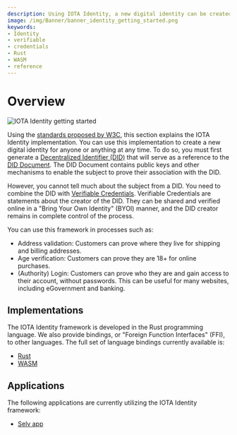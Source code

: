 ```yaml
---
description: Using IOTA Identity, a new digital identity can be created by anyone or anything at any time by generating a Decentralized Identifier (DID) combined with Verifiable Credentials
image: /img/Banner/banner_identity_getting_started.png
keywords:
- Identity
- verifiable
- credentials
- Rust
- WASM
- reference
---
```


# Overview

![IOTA Identity getting started](/img/Banner/banner_identity_getting_started.png)

Using the [standards proposed by W3C](https://www.w3.org/TR/did-core/), this section explains the IOTA Identity implementation. You can use this implementation to create a new digital identity for anyone or anything at any time. To do so, you must first generate a [Decentralized Identifier (DID)](../decentralized_identifiers/overview) that will serve as a reference to the [DID Document](../decentralized_identifiers/overview#did-documents). The DID Document contains public keys and other mechanisms to enable the subject to prove their association with the DID.

However, you cannot tell much about the subject from a DID. You need to combine the DID with [Verifiable Credentials](../verifiable_credentials/overview). Verifiable Credentials are statements about the creator of the DID. They can be shared and verified online in a "Bring Your Own Identity" (BYOI) manner, and the DID creator remains in complete control of the process.

You can use this framework in processes such as:

- Address validation: Customers can prove where they live for shipping and billing addresses.
- Age verification: Customers can prove they are 18+ for online purchases.
- (Authority) Login: Customers can prove who they are and gain access to their account,
  without passwords. This can be useful for many websites, including eGovernment and
  banking.


## Implementations

The IOTA Identity framework is developed in the Rust programming language. We also provide bindings, or "Foreign Function Interfaces" (FFI), to other languages. The full set of language bindings currently available is:

- [Rust](../libraries/rust/getting_started)
- [WASM](../libraries/wasm/getting_started)

## Applications

The following applications are currently utilizing the IOTA Identity framework:

- [Selv app](https://selv.iota.org/)